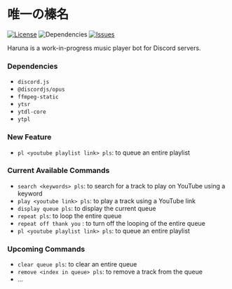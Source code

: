 # 唯一の榛名
[![License](https://img.shields.io/github/license/hourai39/One-True-Haruna?style=flat-square)](https://opensource.org/licenses/BSD-3-Clause)
![Dependencies](https://img.shields.io/librariesio/github/hourai39/One-True-Haruna?style=flat-square)
[![Issues](https://img.shields.io/github/issues/hausen-wu-23/One-True-Haruna?style=flat-square)](https://github.com/hourai39/One-True-Haruna/issues)

Haruna is a work-in-progress music player bot for Discord servers.
### Dependencies
- `discord.js`
- `@discordjs/opus`
- `ffmpeg-static`
- `ytsr`
- `ytdl-core`
- `ytpl`

### New Feature
- `pl <youtube playlist link> pls`: to queue an entire playlist

### Current Available Commands
- `search <keywords> pls`: to search for a track to play on YouTube using a keyword
- `play <youtube link> pls`: to play a track using a YouTube link
- `display queue pls`: to display the current queue
- `repeat pls`: to loop the entire queue
- `repeat off thank you` : to turn off the looping of the entire queue
- `pl <youtube playlist link> pls`: to queue an entire playlist

### Upcoming Commands
- `clear queue pls`: to clear an entire queue
- `remove <index in queue> pls`: to remove a track from the queue
- ...
